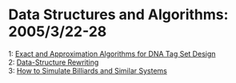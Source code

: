 # Data Structures and Algorithms: 2005/3/22-28  
1: [Exact and Approximation Algorithms for DNA Tag Set Design](https://doi.org/10.48550/arXiv.cs/0503057)  
2: [Data-Structure Rewriting](https://doi.org/10.48550/arXiv.cs/0503065)  
3: [How to Simulate Billiards and Similar Systems](https://doi.org/10.48550/arXiv.cond-mat/0503627)  